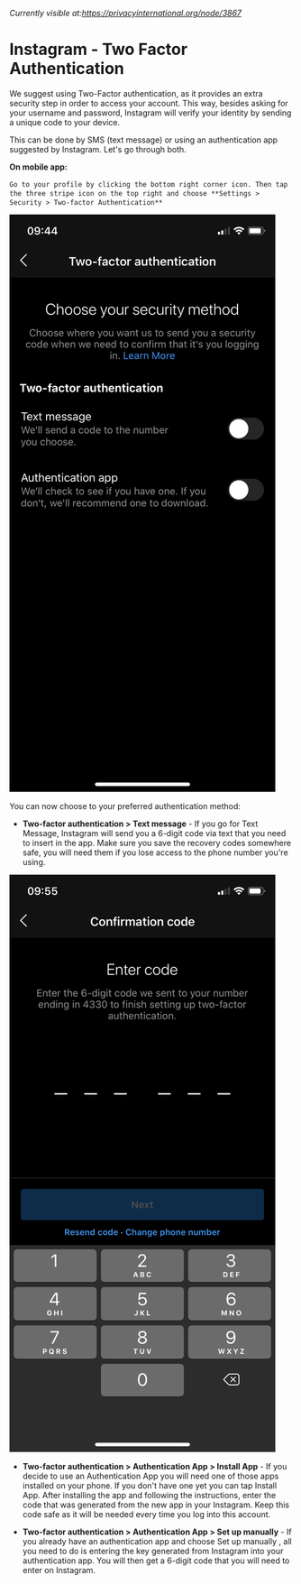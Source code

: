 *Currently visible at:https://privacyinternational.org/node/3867*

# Instagram - Two Factor Authentication

We suggest using Two-Factor authentication, as it provides an extra security step in order to access your account. This way, besides asking for your username and password, Instagram will verify your identity by sending a unique code to your device.

This can be done by SMS (text message) or using an authentication app suggested by Instagram. Let's go through both.

**On mobile app:**

    Go to your profile by clicking the bottom right corner icon. Then tap the three stripe icon on the top right and choose **Settings > Security > Two-factor Authentication**

![Two Step Auth](../images/Instagram/instagram-twofactor-1.png?raw=true)

You can now choose to your preferred authentication method:

* **Two-factor authentication > Text message** - If you go for Text Message, Instagram will send you a 6-digit code via text that you need to insert in the app. Make sure you save the recovery codes somewhere safe, you will need them if you lose access to the phone number you're using.

![Two Step Auth 2](../images/Instagram/instagram-twofactor-2.png?raw=true)

* **Two-factor authentication > Authentication App > Install App** - If you decide to use an Authentication App you will need one of those apps installed on your phone. If you don't have one yet you can tap Install App. After installing the app and following the instructions, enter the code that was generated from the new app in your Instagram. Keep this code safe as it will be needed every time you log into this account.

* **Two-factor authentication > Authentication App > Set up manually** - If you already have an authentication app and choose Set up manually , all you need to do is entering the key generated from Instagram into your authentication app. You will then get a 6-digit code that you will need to enter on Instagram.
